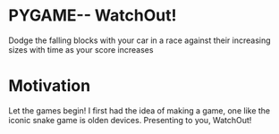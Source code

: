 # PYGAME-- WatchOut! 
Dodge the falling blocks with your car in a race against their increasing sizes with time as your score increases

# Motivation
Let the games begin!
I first had the idea of making a game, one like the iconic snake game is olden devices. 
Presenting to you, WatchOut!
<img src="">
